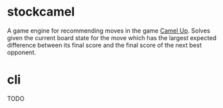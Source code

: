 # stockcamel
A game engine for recommending moves in the game [Camel Up](https://boardgamegeek.com/boardgame/153938/camel). Solves given the current board state for the move which has the largest expected difference between its final score and the final score of the next best opponent.

# cli
TODO